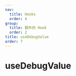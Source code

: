 ```yaml
---
nav:
  title: Hooks
  order: 4
group:
  title: 额外的 Hook
  order: 2
title: useDebugValue
order: 7
---
```


# useDebugValue
